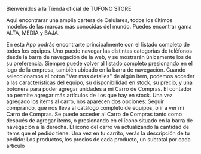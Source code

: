 Bienvenidos a la Tienda oficial de TUFONO STORE

Aqui encontrarar una amplia cartera de Celulares, todos los últimos modelos de las marcas más conocidas del mundo.
Puedes encontrar gama ALTA, MEDIA y BAJA.

En esta App podrás encontrarte principalmente con el listado completo de todos los equipos. Uno puede navegar las distintas categorías
de teléfonos desde la barra de navegación de la web, y se mostrarán únicamente los de su preferencia. Siempre puede volver al listado completo presionando en el logo de la empresa, también ubicado en la barra de navegación.
Cuando seleccionamos el boton "Ver mas detalles" de algún item, podemos acceder a las características del equipo, su disponibilidad en stock, su precio, y una botonera para poder agregar unidades a mi Carro de Compras. El contador no permite agregar más artículos de l os que hay en stock.
Una vez agregado los items al carro, nos aparecen dos opciones: Seguir comprando, que nos lleva al catálogo completo de equipos, o ir a ver mi Carro de Compras. 
Se puede acceder al Carro de Compras tanto como después de agregar items, o presionando en el ícono situado en la barra de navegación a la derecha. El ícono del carro va actualizando la cantidad de items que el pedido tiene.
Una vez en tu carrito, verás la descripción de tu pedido: Los productos, los precios de cada producto, un subtotal por cada artículo